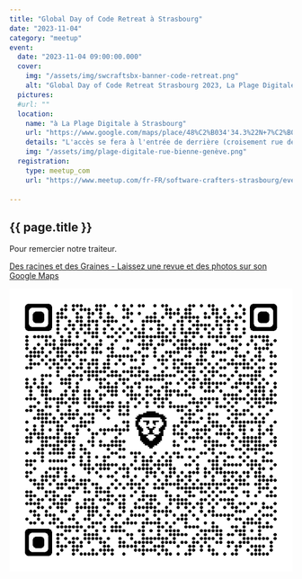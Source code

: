 ```yaml
---
title: "Global Day of Code Retreat à Strasbourg"
date: "2023-11-04"
category: "meetup"
event:
  date: "2023-11-04 09:00:00.000"
  cover: 
    img: "/assets/img/swcraftsbx-banner-code-retreat.png"
    alt: "Global Day of Code Retreat Strasbourg 2023, La Plage Digitale"
  pictures:
  #url: ""
  location:
    name: "à La Plage Digitale à Strasbourg"
    url: "https://www.google.com/maps/place/48%C2%B034'34.3%22N+7%C2%B045'19.6%22E/@48.5761959,7.7548093,19z/data=!3m1!4b1!4m4!3m3!8m2!3d48.576195!4d7.755453?entry=ttu"
    details: "L'accès se fera à l'entrée de derrière (croisement rue de Bienne et rue de Genève)"
    img: "/assets/img/plage-digitale-rue-bienne-genève.png"
  registration:
    type: meetup_com
    url: "https://www.meetup.com/fr-FR/software-crafters-strasbourg/events/296513856/"

---
```

 
## {{ page.title }}


Pour remercier notre traiteur.

[Des racines et des Graines - Laissez une revue et des photos sur son Google Maps](https://www.google.com/maps/place/Des+Racines+et+des+Graines/@48.0683729,7.3747953,17z/data=!4m6!3m5!1s0x47916fc132a5e58f:0x79f508263cbd5e3f!8m2!3d48.0683729!4d7.3773756!16s%2Fg%2F11ppnv7jdv?entry=ttu) 

![Des racines et des graines sur google maps](/assets/img/qrcode_des_racines_et_des_graines.png)
